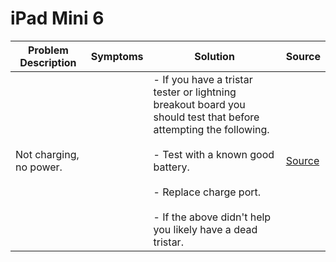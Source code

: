 # iPad Mini 6

| Problem Description     | Symptoms | Solution                                                                                                                                                                                                                                                  | Source                                                |
| ----------------------- | -------- | --------------------------------------------------------------------------------------------------------------------------------------------------------------------------------------------------------------------------------------------------------- | ----------------------------------------------------- |
| Not charging, no power. |          | - If you have a tristar tester or lightning breakout board you should test that before attempting the following.<br><br>- Test with a known good battery.<br><br>- Replace charge port.<br><br>- If the above didn't help you likely have a dead tristar. | [Source](https://www.youtube.com/watch?v=bhkcc9CZeYU) |